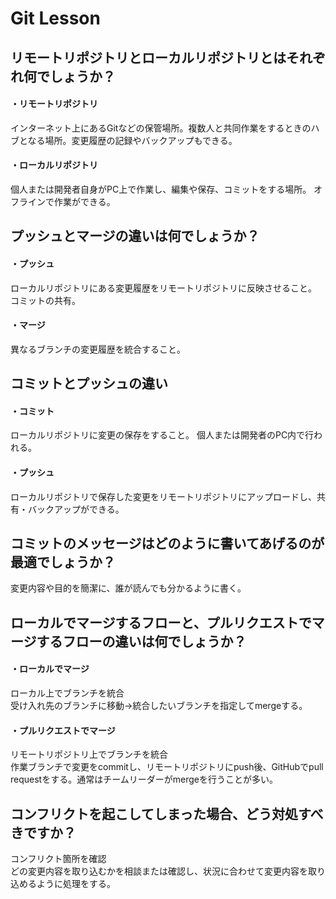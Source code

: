 # Git Lesson

## リモートリポジトリとローカルリポジトリとはそれぞれ何でしょうか？
#### ・リモートリポジトリ
インターネット上にあるGitなどの保管場所。複数人と共同作業をするときのハブとなる場所。変更履歴の記録やバックアップもできる。

#### ・ローカルリポジトリ
個人または開発者自身がPC上で作業し、編集や保存、コミットをする場所。
オフラインで作業ができる。


## プッシュとマージの違いは何でしょうか？
#### ・プッシュ
ローカルリポジトリにある変更履歴をリモートリポジトリに反映させること。
コミットの共有。

#### ・マージ
異なるブランチの変更履歴を統合すること。

## コミットとプッシュの違い
#### ・コミット
ローカルリポジトリに変更の保存をすること。
個人または開発者のPC内で行われる。

#### ・プッシュ
ローカルリポジトリで保存した変更をリモートリポジトリにアップロードし、共有・バックアップができる。

## コミットのメッセージはどのように書いてあげるのが最適でしょうか？
変更内容や目的を簡潔に、誰が読んでも分かるように書く。


## ローカルでマージするフローと、プルリクエストでマージするフローの違いは何でしょうか？
#### ・ローカルでマージ
ローカル上でブランチを統合<br>
受け入れ先のブランチに移動→統合したいブランチを指定してmergeする。

#### ・プルリクエストでマージ
リモートリポジトリ上でブランチを統合<br>
作業ブランチで変更をcommitし、リモートリポジトリにpush後、GitHubでpull requestをする。通常はチームリーダーがmergeを行うことが多い。

## コンフリクトを起こしてしまった場合、どう対処すべきですか？
コンフリクト箇所を確認<br>
どの変更内容を取り込むかを相談または確認し、状況に合わせて変更内容を取り込めるように処理をする。